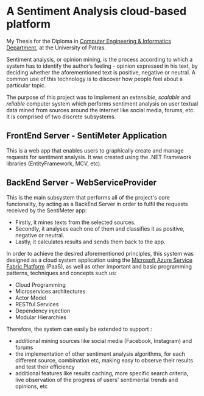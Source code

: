 # A Sentiment Analysis cloud-based platform
My Thesis for the Diploma in [Computer Engineering & Informatics Department][ceid], at the University of Patras.

Sentiment analysis, or opinion mining, is the process according to which a system has
to identify the author’s feeling - opinion expressed in his text, by deciding whether the
aforementioned text is positive, negative or neutral. A common use of this technology
is to discover how people feel about a particular topic.

The purpose of this project was to implement an *extensible*, *scalable* and *reliable* computer system which performs sentiment analysis on user textual data
mined from sources around the internet like social media, forums, etc. It is comprised of two discrete subsystems.

## FrontEnd Server - SentiMeter Application
This is a web app that enables users to graphically create and manage requests for sentiment analysis. It was created using the .NET Framework libraries (EntityFramework, MCV, etc).

## BackEnd Server - WebServiceProvider
This is the main subsystem that performs all of the project's core funcionality, by acting as a BackEnd Server in order to fulfil the requests received by the
SentiMeter app:

- Firstly, it mines texts from the selected sources. 
- Secondly, it analyses each one of them and classifies it as positive, negative or neutral.
- Lastly, it calculates results and sends them back to the app.

In order to achieve the desired aforementioned principles, this system was designed as a cloud system application using the [Microsoft Azure Service Fabric Platform][asf] (PaaS),
as well as other important and basic programming patterns, techniques and concepts such us:

- Cloud Programming
- Microservices architectures
- Actor Model
- RESTful Services
- Dependency injection
- Modular Hierarchies

Therefore, the system can easily be extended to support :

- additional mining sources like social media (Facebook, Instagram) and forums
- the implementation of other sentiment analysis algorithms, for each different source, combination etc, making easy to observe their results and test their efficiency
- additional features like results caching, more specific search criteria, live observation of the progress of users' sentimental trends and opinions, etc


[ceid]: <https://www.ceid.upatras.gr/en>
[asf]: <https://azure.microsoft.com/en-us/services/service-fabric/>